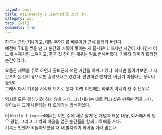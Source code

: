 ```yaml
---
layout: post
title: WIL(Weekly I Learned)를 쓰게 되다.
category: wil
tags: [wil]
comments: true
---
```


<!-- @format -->

하루는 금방 지나가고, 매일 무언가를 배우지만 금세 흘러가 버린다.<br/>
예전에 TIL을 썼을 땐 그 순간의 기록이 쌓이는 게 즐거웠다. 하지만 시간이 지나면서 어느새 숙제처럼 느껴지고, 결국 깃 잔디만 채우는 일로 변해버렸다. 기록의 의미가 흐려진 순간이었다. <br/>

요즘은 재택을 주로 하면서 출퇴근에 쓰던 시간을 아끼고 있다. 하지만 돌이켜보면 그 시간조차 온전히 잠으로만 흘려보내고 있었다. 편안하긴 했지만, 어딘가 아쉽다는 생각이 들었다. <br/>
그래서 다시 기록을 시작해 보기로 했다. 다만 이번에는 하루가 아니라 한 주 단위로.<br/>

억지로 모든 걸 남기려 하지 않을 거다. 그냥 내키는 대로 적고 싶은 만큼만 적을 거다. 살아보니 그게 나한테는 더 오래가는 방식이었다.<br/>

이 `Weekly I Learned`에서는 이번 주에 새로 알게 된 개념과 배운 내용, 회사에서의 업무 경험, 그리고 그 밖의 배움을 얻은 순간들을 함께 기록해둘 거다.<br/>
기록은 언젠가 되돌아보았을 때 내 발자취가 되어줄 거라 믿는다.
